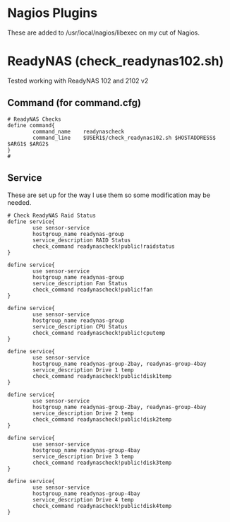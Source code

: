 Nagios Plugins
==============================
These are added to /usr/local/nagios/libexec on my cut of Nagios.


ReadyNAS (check_readynas102.sh)
===============================
Tested working with ReadyNAS 102 and 2102 v2

Command (for command.cfg)
------------
```
# ReadyNAS Checks
define command{
        command_name    readynascheck
        command_line    $USER1$/check_readynas102.sh $HOSTADDRESS$ $ARG1$ $ARG2$
}
#
```
Service
-------
These are set up for the way I use them so some modification may be needed.
```
# Check ReadyNAS Raid Status
define service{
        use sensor-service
        hostgroup_name readynas-group
        service_description RAID Status
        check_command readynascheck!public!raidstatus
}

define service{
        use sensor-service
        hostgroup_name readynas-group
        service_description Fan Status
        check_command readynascheck!public!fan
}

define service{
        use sensor-service
        hostgroup_name readynas-group
        service_description CPU Status
        check_command readynascheck!public!cputemp
}

define service{
        use sensor-service
        hostgroup_name readynas-group-2bay, readynas-group-4bay
        service_description Drive 1 temp
        check_command readynascheck!public!disk1temp
}

define service{
        use sensor-service
        hostgroup_name readynas-group-2bay, readynas-group-4bay
        service_description Drive 2 temp
        check_command readynascheck!public!disk2temp
}

define service{
        use sensor-service
        hostgroup_name readynas-group-4bay
        service_description Drive 3 temp
        check_command readynascheck!public!disk3temp
}

define service{
        use sensor-service
        hostgroup_name readynas-group-4bay
        service_description Drive 4 temp
        check_command readynascheck!public!disk4temp
}
```